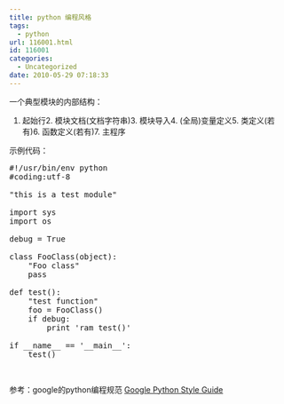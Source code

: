 ```yaml
---
title: python 编程风格
tags:
  - python
url: 116001.html
id: 116001
categories:
  - Uncategorized
date: 2010-05-29 07:18:33
---
```


一个典型模块的内部结构： 

1.  起始行2.  模块文档(文档字符串)3.  模块导入4.  (全局)变量定义5.  类定义(若有)6.  函数定义(若有)7.  主程序  

示例代码：
  <pre>#!/usr/bin/env python
#coding:utf-8

&quot;this is a test module&quot;

import sys
import os

debug = True

class FooClass(object):
    &quot;Foo class&quot;
    pass

def test():
    &quot;test function&quot;
    foo = FooClass()
    if debug:
        print 'ram test()'

if __name__ == '__main__':
    test()</pre>

&#160;

参考：google的python编程规范 [Google Python Style Guide](http://google-styleguide.googlecode.com/svn/trunk/pyguide.html)